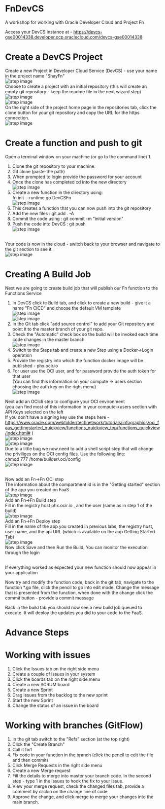 # FnDevCS
A workshop for working with Oracle Developer Cloud and Project Fn

Access your DevCS instance at - https://devcs-gse00014338.developer.ocp.oraclecloud.com/devcs-gse00014338

# Create a DevCS Project
Create a new Project in Developer Cloud Service (DevCS) - use your name in the project name "ShayFn"
 <br>![step image](images/1.png)
</br>Choose to create a project with an initial repository (this will create an empty git repository - keep the readme file in the next wizard step)
<br> ![step image](images/2.png)
<br> ![step image](images/3.png)
</br>On the right side of the project home page in the repositories tab, click the clone button for your git repository and copy the URL for the https connection.
<br> ![step image](images/4.png)

# Create a function and push to git
Open a terminal window on your machine (or go to the command line)
1. 
1. Clone the git repository to your machine:
1. Git clone (paste-the path)
1. When prompted to login provide the password for your account
1. Once the clone has completed cd into the new directory
    <br> ![step image](images/5.png)
1. Create a new function in the directory using:
<br>    fn init --runtime go DevCSFn 
    <br> ![step image](images/6.png)
1. This creates a function that you can now push into the git repository
1. Add the new files : git add . -A
1. Commit the code using : git commit -m "initial version"
1. Push the code into DevCS : git push
    <br> ![step image](images/7.png)

</br>Your code is now in the cloud - switch back to your browser and navigate to the git section to see it.
    <br> ![step image](images/8.png)
    
# Creating A Build Job
Next we are going to create build job that will publish our Fn function to the Functions Service
</br>

1. In DevCS click te Build tab, and click to create a new build - give it a name "Fn CICD" and choose the default VM template
    <br> ![step image](images/10.png)
    <br> ![step image](images/11.png)
1. In the Git tab click "add source control" to add your Git repository and point it to the master branch of your git repo.
1. Check the "Automatic" check box so the build will be invoked each time code changes in the master branch
    <br> ![step image](images/12.png)
1. Switch to the Steps tab and create a new Step using a Docker->Login operation
1. Provide the registry into which the function docker image will be published - phx.ocir.io
1. For user use the OCI user, and for password provide the auth token for that user
</br>(You can find this information on your compute -> users section choosing the auth key on the right menu)
    <br> ![step image](images/13.png)

Next add an OCIcli step to configure your OCI environment 
</br>(you can find most of this information in your compute->users section with API Keys selected on the left
</br>If you don't have a signing key use the steps here - https://www.oracle.com/webfolder/technetwork/tutorials/infographics/oci_faas_gettingstarted_quickview/functions_quickview_top/functions_quickview/index.html# )
    <br> ![step image](images/14.png)
    <br> ![step image](images/17.png)
</br>Due to a little bug we now need to add a shell script step that will change the priviliges on the OCI config files. Use the following line:
</br>chmod 777 /home/builder/.oci/config 
    <br> ![step image](images/18.png)
    
</br>Now add an Fn->Fn OCI step 
</br>The information about the compartment id is in the "Getting started" section of the app you created on FaaS
    <br> ![step image](images/19.png)
</br>Add an Fn->Fn Build step
</br>Fill in the registry host phx.ocir.io , and the user (same as in step 1 of the build)
    <br> ![step image](images/21.png)
</br>Add an Fn->Fn Deploy step 
</br>Fill in the name of the app you created in previous labs, the registry host, user name, 
    and the api URL (which is available on the app Getting Started Tab)
    <br> ![step image](images/25.png)
</br>Now click Save and then Run the Build, You can monitor the execution through the login

</br>If everything worked as expected your new function should now appear in your application

Now try and modify the function code, back in the git tab, navigate to the function *.go file, click the pencil to go into edit mode.
Change the message that is presented from the function, when done with the change click the commit button - provide a commit message

Back in the build tab you should now see a new build job queued to execute. It will deploy the updates you did to your code to the FaaS.

# Advance Steps

# Working with issues
1. Click the Issues tab on the right side menu
1. Create a couple of issues in your system
1. Click the boards tab on the right side menu
1. Create a new SCRUM board
1. Create a new Sprint
1. Drag issues from the backlog to the new sprint
1. Start the new Sprint
1. Change the status of an issue in the board

# Working with branches (GitFlow)
1. In the git tab switch to the "Refs" section (at the top right)
1. Click the "Create Branch"
1. Call it fix1
1. Fix code in your function in the branch (click the pencil to edit the file and then commit)
1. Click Merge Requests in the right side menu
1. Create a new Merge request
1. Fill the details to merge into master your branch code. In the second step - type 1 in the issues to hook the fix to your issue.
1. View your merge request, check the changed files tab, provide a comment by clickin on the change line of code
1. Approve the change, and click merge to merge your changes into the main branch.
